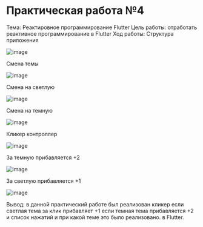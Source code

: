# Практическая работа №4
Тема: Реактировное программирование Flutter
Цель работы: отработать реактивное программирование в Flutter
Ход работы:
Структура приложения

![image](https://user-images.githubusercontent.com/93879842/205842064-320448bb-18cd-45a2-9a8d-b25aa958f535.png)

Смена темы 

![image](https://user-images.githubusercontent.com/93879842/205842149-05f77af8-aa6c-4204-b0b4-899393a0a1cd.png)
 
Смена на светлую 

![image](https://user-images.githubusercontent.com/93879842/205842250-c836d803-449e-4671-9a07-12ef01df08fc.png)
 
Смена на темную 

![image](https://user-images.githubusercontent.com/93879842/205842273-f2c7f4e6-ee52-4641-9b4f-4f1562e955ce.png)
 
Кликер контроллер 

![image](https://user-images.githubusercontent.com/93879842/205842310-859815c6-6600-4f7d-a0c5-dfb9dcede8ec.png)
 
За темную прибавляется +2

![image](https://user-images.githubusercontent.com/93879842/205842326-7de81190-562d-47c7-9d47-be66286067d9.png)
 
За светлую прибавляется +1 

![image](https://user-images.githubusercontent.com/93879842/205842338-43b6d3c7-0f1a-4b7c-a447-067e4033005d.png)
 
Вывод: в данной практический работе был реализован кликер если светлая тема за клик прибавляет +1 если темная тема прибавляется +2 и список нажатий и при какой теме это было реализовано. в Flutter.
